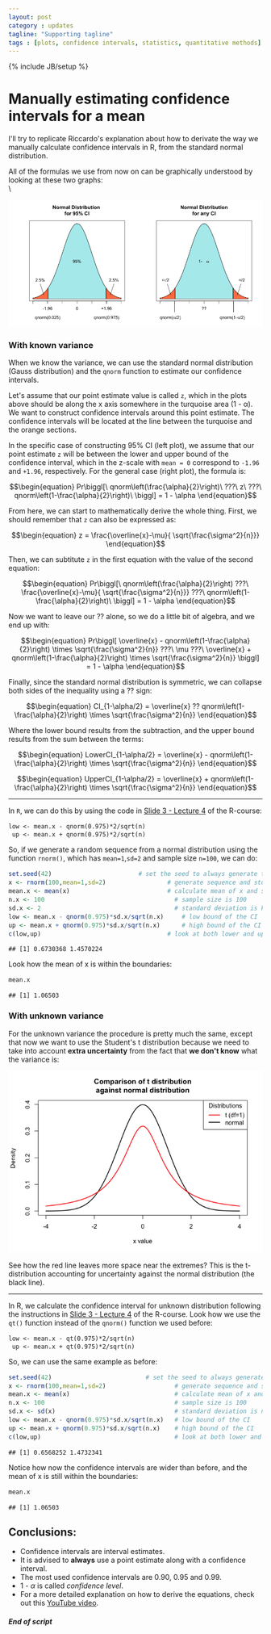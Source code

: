 ```yaml
---
layout: post
category : updates
tagline: "Supporting tagline"
tags : [plots, confidence intervals, statistics, quantitative methods]
---
```

{% include JB/setup %}

# Manually estimating confidence intervals for a mean
 

I'll try to replicate Riccardo's explanation about how to derivate the way we manually calculate confidence intervals in R, from the standard normal distribution.    

All of the formulas we use from now on can be graphically understood by looking at these two graphs:   
\


![CI1](https://raw.githubusercontent.com/darokun/R-sessions/gh-pages/_posts/core-samples/ManualEstimationOfCI_files/figure-html/unnamed-chunk-1-1.png) 


### With known variance
When we know the variance, we can use the standard normal distribution (Gauss distribution) and the `qnorm` function to estimate our confidence intervals.

Let's assume that our point estimate value is called `z`, which in the plots above should be along the x axis somewhere in the turquoise area (1 - &alpha;). We want to construct confidence intervals around this point estimate. The confidence intervals will be located at the line between the turquoise and the orange sections.

In the specific case of constructing 95% CI (left plot), we assume that our point estimate `z` will be between the lower and upper bound of the confidence interval, which in the z-scale with `mean = 0` correspond to `-1.96` and `+1.96`, respectively. For the general case (right plot), the formula is:

$$\begin{equation}
Pr\biggl[\ qnorm\left(\frac{\alpha}{2}\right)\  ???\  z\  
???\  qnorm\left(1-\frac{\alpha}{2}\right)\ \biggl] = 1 - \alpha
\end{equation}$$

From here, we can start to mathematically derive the whole thing. First, we should remember that `z` can also be expressed as:

$$\begin{equation}
z = \frac{\overline{x}-\mu}{
\sqrt{\frac{\sigma^2}{n}}}
\end{equation}$$

Then, we can subtitute `z` in the first equation with the value of the second equation:

$$\begin{equation}
Pr\biggl[\ qnorm\left(\frac{\alpha}{2}\right)  ???\  
\frac{\overline{x}-\mu}{
\sqrt{\frac{\sigma^2}{n}}}
???\  qnorm\left(1-\frac{\alpha}{2}\right)\ \biggl] = 1 - \alpha
\end{equation}$$


Now we want to leave our ?? alone, so we do a little bit of algebra, and we end up with:

$$\begin{equation}
Pr\biggl[
\overline{x} - qnorm\left(1-\frac{\alpha}{2}\right) 
\times \sqrt{\frac{\sigma^2}{n}}  ???\
\mu ???\  \overline{x} + qnorm\left(1-\frac{\alpha}{2}\right)
\times \sqrt{\frac{\sigma^2}{n}}
\biggl] = 1 - \alpha
\end{equation}$$

Finally, since the standard normal distribution is symmetric, we can collapse both sides of the inequality using a ?? sign:

$$\begin{equation}
CI_{1-\alpha/2} = \overline{x} ?? qnorm\left(1-\frac{\alpha}{2}\right) 
\times \sqrt{\frac{\sigma^2}{n}}
\end{equation}$$

Where the lower bound results from the subtraction, and the upper bound results from the sum between the terms:

$$\begin{equation}
LowerCI_{1-\alpha/2} = \overline{x} - qnorm\left(1-\frac{\alpha}{2}\right) 
\times \sqrt{\frac{\sigma^2}{n}}
\end{equation}$$

$$\begin{equation}
UpperCI_{1-\alpha/2} = \overline{x} + qnorm\left(1-\frac{\alpha}{2}\right) 
\times \sqrt{\frac{\sigma^2}{n}}
\end{equation}$$

---

In `R`, we can do this by using the code in [Slide 3 - Lecture 4](http://www.en.msc-epidemiologie.med.uni-muenchen.de/download/winter-term-15__6/quantitave-methods/r-course/r-course_lecture_4_ci.pdf) of the R-course:

```
low <- mean.x - qnorm(0.975)*2/sqrt(n)
 up <- mean.x + qnorm(0.975)*2/sqrt(n)
```

So, if we generate a random sequence from a normal distribution using the function `rnorm()`, which has `mean=1`,`sd=2` and sample size `n=100`, we can do:

```r
set.seed(42)                        # set the seed to always generate the same 'random' sequence
x <- rnorm(100,mean=1,sd=2)                 # generate sequence and store it in x
mean.x <- mean(x)                           # calculate mean of x and store in mean.x
n.x <- 100                                    # sample size is 100
sd.x <- 2                                     # standard deviation is known, and it is 2
low <- mean.x - qnorm(0.975)*sd.x/sqrt(n.x)     # low bound of the CI
up <- mean.x + qnorm(0.975)*sd.x/sqrt(n.x)      # high bound of the CI
c(low,up)                                   # look at both lower and upper bound of the confidence interval
```

```
## [1] 0.6730368 1.4570224
```

Look how the mean of x is within the boundaries:

```r
mean.x
```

```
## [1] 1.06503
```


### With unknown variance

For the unknown variance the procedure is pretty much the same, except that now we want to use the Student's t distribution because we need to take into account **extra uncertainty** from the fact that **we don't know** what the variance is:

![CI2](https://raw.githubusercontent.com/darokun/R-sessions/gh-pages/_posts/core-samples/ManualEstimationOfCI_files/figure-html/unnamed-chunk-4-1.png) 

See how the red line leaves more space near the extremes? This is the t-distribution accounting for uncertainty against the normal distribution (the black line).

---

In R, we calculate the confidence interval for unknown distribution following the instructions in [Slide 3 - Lecture 4](http://www.en.msc-epidemiologie.med.uni-muenchen.de/download/winter-term-15__6/quantitave-methods/r-course/r-course_lecture_4_ci.pdf) of the R-course. Look how we use the `qt()` function instead of the `qnorm()` function we used before:

```
low <- mean.x - qt(0.975)*2/sqrt(n)
 up <- mean.x + qt(0.975)*2/sqrt(n)
```

So, we can use the same example as before:

```r
set.seed(42)                          # set the seed to always generate the same 'random' sequence
x <- rnorm(100,mean=1,sd=2)                   # generate sequence and store it in x
mean.x <- mean(x)                             # calculate mean of x and store in mean.x
n.x <- 100                                    # sample size is 100
sd.x <- sd(x)                                 # standard deviation is not known, so we estimate it from x
low <- mean.x - qnorm(0.975)*sd.x/sqrt(n.x)   # low bound of the CI
up <- mean.x + qnorm(0.975)*sd.x/sqrt(n.x)    # high bound of the CI
c(low,up)                                     # look at both lower and upper bound of the confidence interval
```

```
## [1] 0.6568252 1.4732341
```

Notice how now the confidence intervals are wider than before, and the mean of x is still within the boundaries:

```r
mean.x
```

```
## [1] 1.06503
```

## Conclusions:
* Confidence intervals are interval estimates.
* It is advised to **always** use a point estimate along with a confidence interval.
* The most used confidence intervals are 0.90, 0.95 and 0.99.
* 1 - $\alpha$ is called *confidence level*.
* For a more detailed explanation on how to derive the equations, check out this [YouTube video](https://www.youtube.com/watch?v=-iYDu8flFXQ).

##### End of script



